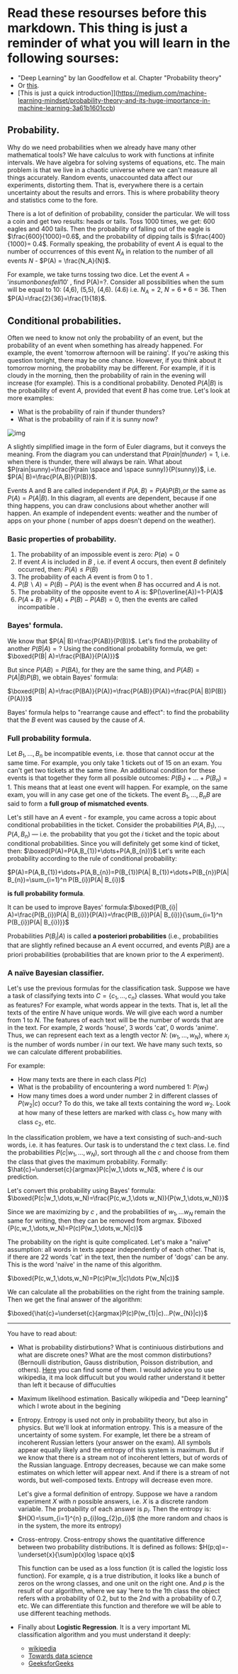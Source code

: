 # Read these resourses before this markdown. This thing is just a reminder of what you will learn in the following sourses:
* "Deep Learning" by Ian Goodfellow et al. Chapter "Probability theory"
* Or [this](https://towardsdatascience.com/probability-fundamentals-of-machine-learning-part-1-a156b4703e69#:~:text=Fundamentals%20of%20Machine%20Learning%20(Part%201)&text=Probability%20theory%20is%20a%20mathematical,of%20many%20machine%20learning%20algorithms).
* [This is just a quick introduction]](https://medium.com/machine-learning-mindset/probability-theory-and-its-huge-importance-in-machine-learning-3a61b1601ccb)


## Probability.
Why do we need probabilities when we already have many other mathematical tools?  We have calculus to work with functions at infinite intervals. We have algebra for solving systems of equations, etc. The main problem is that we live in a chaotic universe where we can't measure all things accurately. Random events, unaccounted data affect our experiments, distorting them. That is, everywhere there is a certain uncertainty about the results and errors. This is where probability theory and statistics come to the fore.

There is a lot of definition of probability, consider the particular. We will toss a coin and get two results: heads or tails. Toss 1000 times, we get: 600 eagles and 400 tails. Then the probability of falling out of the eagle is $\frac{600}{1000}=0.6$, and the probability of dipping tails is $\frac{400}{1000}= 0.4$. Formally speaking, the probability of event $A$ is equal to the number of occurrences of this event $N_A$ in relation to the number of all events $N$ - $P(A) = \frac{N_A}{N}$.

For example, we take turns tossing two dice. Let the event $A={'in  sum  on bones  fell  10'}$ , find P(A)=?. Consider all possibilities when the sum will be equal to 10: (4,6),  (5,5),  (4,6). (4.6) i.e. $N_A=2$,  $N=6*6=36$. Then $P(A)=\frac{2}{36}=\frac{1}{18}$.

## Conditional probabilities.
Often we need to know not only the probability of an event, but the probability of an event when something has already happened. For example, the event 'tomorrow afternoon will be raining'. If you're asking this question tonight, there may be one chance. However, if you think about it tomorrow morning, the probability may be different. For example, if it is cloudy in the morning, then the probability of rain in the evening will increase (for example). This is a conditional probability. Denoted $P(A| B)$ is the probability of event $A$, provided that event $B$ has come true. Let's look at more examples: 
* What is the probability of rain if thunder thunders?
* What is the probability of rain if it is sunny now?
  
![img](https://imgur.com/A5xMRbA)

A slightly simplified image in the form of Euler diagrams, but it conveys the meaning. From the diagram you can understand that $P(rain | thunder) = 1$, i.e. when there is thunder, there will always be rain. What about $P(rain|sunny)=\frac{P(rain  \space and  \space sunny)}{P(sunny)}$, i.e.  $P(A| B)=\frac{P(A,B)}{P(B)}$.

Events A and  B are called independent if $P(A,B)=P(A)P(B)$,or the same as $P(A)=P(A| B)$. In this diagram, all events are dependent, because if one thing happens, you can draw conclusions about whether another will happen. An example of independent events: weather and the number of apps on your phone ( number of apps doesn't depend on the weather).
### Basic properties of probability.
1. The probability of an impossible event is zero: $P(\emptyset)=0$
2. If event $A$ is included in $B$ , i.e. if event $A$ occurs, then event $B$ definitely occurred, then: $P(A)\le P(B)$
3. The probability of each $A$ event is from $0$ to $1$ .
4. $P(B\backslash A)=P(B)-P(A)$ is the event when $B$ has occurred and $A$ is not.
5. The probability of the opposite event to $A$ is: $P(\overline{A})=1-P(A)$
6. $P(A+B)=P(A)+P(B)-P(AB)=0$, then the events are called incompatible .
### Bayes' formula. 
We know that $P(A| B)=\frac{P(AB)}{P(B)}$. Let's find the probability of another $P(B| A)=?$ Using the conditional probability formula, we get: $\boxed{P(B| A)=\frac{P(BA)}{P(A)}}$ 

But since $P(AB)=P(BA)$, for they are the same thing, and $P(AB)=P(A| B)P(B)$, we obtain Bayes' formula:

$\boxed{P(B| A)=\frac{P(BA)}{P(A)}=\frac{P(AB)}{P(A)}=\frac{P(A| B)P(B)}{P(A)}}$

Bayes' formula helps to "rearrange cause and effect": to find the probability that the $B$ event was caused by the cause of $A$.

### Full probability formula.
Let $B_1,\dots,B_n$ be incompatible events, i.e. those that cannot occur at the same time. For example, you only take 1 tickets out of 15 on an exam. You can't get two tickets at the same time. An additional condition for these events is that together they form all possible outcomes: $P(B_1)+\dots+P(B_n)=1$. This means that at least one event will happen. For example, on the same exam, you will in any case get one of the tickets. The event $B_1,\dots,B_nB$  are said to form a __full group of mismatched events__.

Let's still have an $A$ event - for example, you came across a topic about conditional probabilities in the ticket. Consider the probabilities $P(A,B_{1}),\dots,P(A,B_{n})$ — i.e. the probability that you got the $i$ ticket and the topic about conditional probabilities. Since you will definitely get some kind of ticket, then: $\boxed{P(A)=P(A,B_{1})+\dots+P(A,B_{n})}$ Let's write each probability according to the rule of conditional probability: 

$P(A)=P(A,B_{1})+\dots+P(A,B_{n})=P(B_{1})P(A| B_{1})+\dots+P(B_{n})P(A| B_{n})=\sum_{i=1}^n P(B_{i})P(A| B_{i})$

__is full probability formula__.

It can be used to improve Bayes' formula:$\boxed{P(B_{i}| A)=\frac{P(B_{i})P(A| B_{i})}{P(A)}=\frac{P(B_{i})P(A| B_{i})}{\sum_{i=1}^n P(B_{i})P(A| B_{i})}}$

Probabilities $P(B_{i}| A)$ is called __a posteriori probabilities__ (i.e., probabilities that are slightly refined because an $A$ event occurred, and events $P(B_{i})$ are a priori probabilities (probabilities that are known prior to the $A$ experiment).

### A naïve Bayesian classifier.
Let's use the previous formulas for the classification task. Suppose we have a task of classifying texts into $C=\{c_{1},\dots,c_{n}\}$ classes.
What would you take as features? For example, what words appear in the texts. That is, let all the texts of the entire $N$ have unique words. We will give each word a number from $1$  to  $N$. The features of each text will be the number of words that are in the text. For example, $2$ words 'house', $3$ words 'cat', $0$ words 'anime'. Thus, we can represent each text as a length vector $N$: $(w_{1},...,w_{N})$, where $x_{i}$ is the number of words number $i$ in our text.
We have many such texts, so we can calculate different probabilities. 

For example:
* How many texts are there in each class $P(c)$
* What is the probability of encountering a word numbered $1$: $P(w_{1})$
*  How many times does a word under number $2$ in different classes of $P(w_{2}|c)$ occur? To do this, we take all texts containing the word $w_2$. Look at how many of these letters are marked with class $c_1$, how many with class $c_2$, etc.

In the classification problem, we have a text consisting of such-and-such words, i.e. it has features. Our task is to understand the $c$ text class. I.e. find the probabilities $P(c|w_1,\dots,w_N)$,
sort through all the $c$ and choose from them the class that gives the maximum probability. Formally: $\hat{c}=\underset{c}{argmax}P(c|w_1,\dots w_N)$, where  $\hat {c}$ is our prediction.

Let's convert this probability using Bayes' formula: 
$\boxed{P(c|w_1,\dots,w_N)=\frac{P(c,w_1,\dots w_N)}{P(w_1,\dots,w_N)}}$

Since we are maximizing by $c$ , and the probabilities of $w_1,\dots w_N$ remain the same for writing, then they can be removed from argmax.
$\boxed {P(c,w_1,\dots,w_N)=P(c)P(w_1,\dots,w_N|c)}$

The probability on the right is quite complicated. Let's make a "naïve" assumption: all words in texts appear independently of each other. That is, if there are 22 words 'cat' in the text, then the number of 'dogs' can be any. This is the word 'naïve' in the name of this algorithm.

$\boxed{P(c,w_1,\dots,w_N)=P(c)P(w_1|c)\dots P(w_N|c)}$

We can calculate all the probabilities on the right from the training sample. Then we get the final answer of the algorithm:

$\boxed{\hat{c}=\underset{c}{argmax}P(c)P(w_{1}|c)...P(w_{N}|c)}$

<hr>

You have to read about:
* What is probability distirbutions? What is continiuous distirbutions and what are discrete ones? What are the most common distirbutions? (Bernoulli distribution, Gauss distribution, Poisson distribution, and others). [Here](https://towardsdatascience.com/practical-guide-to-common-probability-distributions-in-machine-learning-487f6137625) you can find some of them. I would advice you to use wikipedia, it ma look diffucult but you would rather understand it better than left it because of diffuculties
* Maximum likelihood estimation. Basically wikipedia and "Deep learning" which I wrote about in the begining
* Entropy. Entropy is used not only in probability theory, but also in physics. But we'll look at information entropy. This is a measure of the uncertainty of some system. For example, let there be a stream of incoherent Russian letters (your answer on the exam). All symbols appear equally likely and the entropy of this system is maximum. But if we know that there is a stream not of incoherent letters, but of words of the Russian language. Entropy decreases, because we can make some estimates on which letter will appear next. And if there is a stream of not words, but well-composed texts. Entropy will decrease even more.

  Let's give a formal definition of entropy. Suppose we have a random experiment $X$ with $n$ possible answers, i.e. $X$ is a discrete random variable. The probability of each answer is $p_i$. Then the entropy is: $H(X)=\sum_{i=1}^{n} p_{i}log_{2}p_{i}$ (the more random and chaos is in the system, the more its entropy)
* Cross-entropy. Cross-entropy shows the quantitative difference between two probability distributions. It is defined as follows: $H(p;q)=-\underset{x}{\sum}p(x)log \space q(x)$
  
  This function can be used as a loss function (it is called the logistic loss function). For example, $q$ is a true distribution, it looks like a bunch of zeros on the wrong classes, and one unit on the right one. And $p$ is the result of our algorithm, where we say 'here to the 1th class the object refers with a probability of 0.2, but to the 2nd with a probability of 0.7, etc. We can differentiate this function and therefore we will be able to use different teaching methods.
* Finally about __Logistic Regression__. It is a very important ML classification algorithm and you must understand it deeply:
  * [wikipedia](https://en.wikipedia.org/wiki/Logistic_regression)
  * [Towards data science](https://towardsdatascience.com/logistic-regression-detailed-overview-46c4da4303bc)
  * [GeeksforGeeks](https://www.geeksforgeeks.org/understanding-logistic-regression/) 
